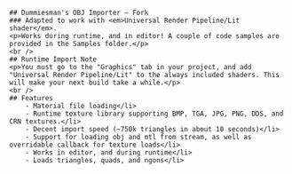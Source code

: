 
    ## Dummiesman's OBJ Importer — Fork
    ### Adapted to work with <em>Universal Render Pipeline/Lit shader</em>.
    <p>Works during runtime, and in editor! A couple of code samples are provided in the Samples folder.</p>
    <br />
    ## Runtime Import Note
    <p>You must go to the "Graphics" tab in your project, and add "Universal Render Pipeline/Lit" to the always included shaders. This will make your next build take a while.</p>
    <br />
    ## Features
        - Material file loading</li>
        - Runtime texture library supporting BMP, TGA, JPG, PNG, DDS, and CRN textures.</li>
        - Decent import speed (~750k triangles in about 10 seconds)</li>
        - Support for loading obj and mtl from stream, as well as overridable callback for texture loads</li>
        - Works in editor, and during runtime</li>
        - Loads triangles, quads, and ngons</li>
